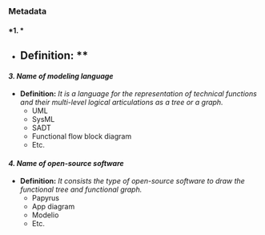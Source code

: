 ### Metadata

#### *1. * 
- **Definition:** **
   -  
#### *3. Name of modeling language*
- **Definition:** *It is a language for the representation of technical functions and their multi-level logical articulations as a tree or a graph.*
   - UML
   - SysML
   - SADT
   - Functional flow block diagram
   - Etc.
  
#### *4. Name of open-source software*
- **Definition:** *It consists the type of open-source software to draw the functional tree and functional graph.*
   - Papyrus
   - App diagram
   - Modelio
   - Etc.
